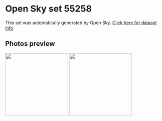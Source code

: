 # Open Sky set 55258
This set was automatically generated by Open Sky.
[Click here for dataset info](https://github.com/lewisevans2007/opensky/blob/master/dataset/55258/info.json)
## Photos preview
<img src="https://raw.githubusercontent.com/lewisevans2007/opensky/master/dataset/55258/photos.gif" width="200px"/>
<img src="https://raw.githubusercontent.com/lewisevans2007/opensky/master/dataset/55258/photos_bw.gif" width="200px"/>
